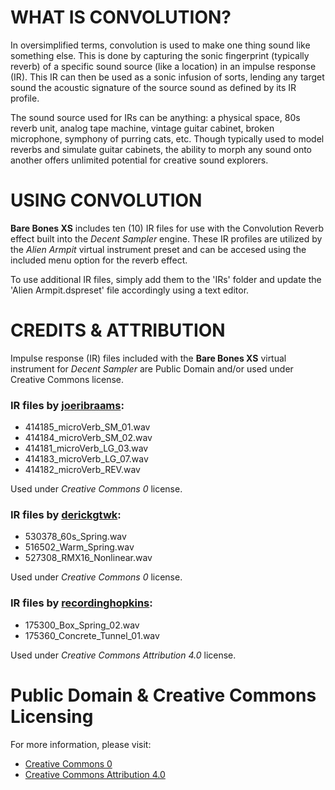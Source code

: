 # WHAT IS CONVOLUTION?

In oversimplified terms, convolution is used to make one thing sound like something else. This is done by capturing the sonic fingerprint (typically reverb) of a specific sound source (like a location) in an impulse response (IR). This IR can then be used as a sonic infusion of sorts, lending any target sound the acoustic signature of the source sound as defined by its IR profile. 

The sound source used for IRs can be anything: a physical space, 80s reverb unit, analog tape machine, vintage guitar cabinet, broken microphone, symphony of purring cats, etc. Though typically used to model reverbs and simulate guitar cabinets, the ability to morph any sound onto another offers unlimited potential for creative sound explorers.


# USING CONVOLUTION

**Bare Bones XS** includes ten (10) IR files for use with the Convolution Reverb effect built into the *Decent Sampler* engine. These IR profiles are utilized by the *Alien Armpit* virtual instrument preset and can be accesed using the included menu option for the reverb effect.

To use additional IR files, simply add them to the 'IRs' folder and update the 'Alien Armpit.dspreset' file accordingly using a text editor.


# CREDITS & ATTRIBUTION

Impulse response (IR) files included with the **Bare Bones XS** virtual instrument for *Decent Sampler* are Public Domain and/or used under Creative Commons license.


### IR files by [**joeribraams**]( https://freesound.org/people/joeribraams/ ):

 - 414185_microVerb_SM_01.wav
 - 414184_microVerb_SM_02.wav
 - 414181_microVerb_LG_03.wav
 - 414183_microVerb_LG_07.wav
 - 414182_microVerb_REV.wav

Used under *Creative Commons 0* license.


### IR files by [**derickgtwk**]( https://freesound.org/people/derickgtwk/ ):

 - 530378_60s_Spring.wav
 - 516502_Warm_Spring.wav
 - 527308_RMX16_Nonlinear.wav
    
Used under *Creative Commons 0* license.


### IR files by [**recordinghopkins**]( https://freesound.org/people/recordinghopkins/ ):

 - 175300_Box_Spring_02.wav
 - 175360_Concrete_Tunnel_01.wav

Used under *Creative Commons Attribution 4.0* license.


# Public Domain & Creative Commons Licensing

For more information, please visit:

- [Creative Commons 0]( http://creativecommons.org/publicdomain/zero/1.0/ )
- [Creative Commons Attribution 4.0]( https://creativecommons.org/licenses/by/4.0/ )
    
